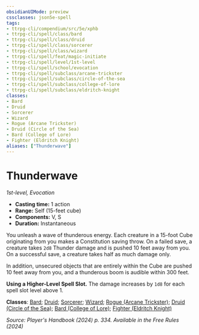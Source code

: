 ```yaml
---
obsidianUIMode: preview
cssclasses: json5e-spell
tags:
- ttrpg-cli/compendium/src/5e/xphb
- ttrpg-cli/spell/class/bard
- ttrpg-cli/spell/class/druid
- ttrpg-cli/spell/class/sorcerer
- ttrpg-cli/spell/class/wizard
- ttrpg-cli/spell/feat/magic-initiate
- ttrpg-cli/spell/level/1st-level
- ttrpg-cli/spell/school/evocation
- ttrpg-cli/spell/subclass/arcane-trickster
- ttrpg-cli/spell/subclass/circle-of-the-sea
- ttrpg-cli/spell/subclass/college-of-lore
- ttrpg-cli/spell/subclass/eldritch-knight
classes:
- Bard
- Druid
- Sorcerer
- Wizard
- Rogue (Arcane Trickster)
- Druid (Circle of the Sea)
- Bard (College of Lore)
- Fighter (Eldritch Knight)
aliases: ["Thunderwave"]
---
```

# Thunderwave
*1st-level, Evocation*  


- **Casting time:** 1 action
- **Range:** Self (15-feet cube)
- **Components:** V, S
- **Duration:** Instantaneous

You unleash a wave of thunderous energy. Each creature in a 15-foot Cube originating from you makes a Constitution saving throw. On a failed save, a creature takes `2d8` Thunder damage and is pushed 10 feet away from you. On a successful save, a creature takes half as much damage only.

In addition, unsecured objects that are entirely within the Cube are pushed 10 feet away from you, and a thunderous boom is audible within 300 feet.

**Using a Higher-Level Spell Slot.** The damage increases by `1d8` for each spell slot level above 1.

**Classes**: [Bard](list-spells-classes-bard); [Druid](list-spells-classes-druid); [Sorcerer](list-spells-classes-sorcerer); [Wizard](list-spells-classes-wizard); [Rogue (Arcane Trickster)](list-spells-classes-rogue-xphb-arcane-trickster-xphb); [Druid (Circle of the Sea)](list-spells-classes-druid-xphb-circle-of-the-sea-xphb); [Bard (College of Lore)](list-spells-classes-bard-xphb-college-of-lore-xphb); [Fighter (Eldritch Knight)](list-spells-classes-fighter-xphb-eldritch-knight-xphb)

*Source: Player's Handbook (2024) p. 334. Available in the Free Rules (2024)*